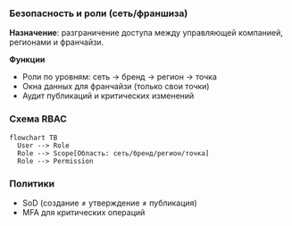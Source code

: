 ### Безопасность и роли (сеть/франшиза)

**Назначение**: разграничение доступа между управляющей компанией, регионами и франчайзи.

**Функции**
- Роли по уровням: сеть → бренд → регион → точка
- Окна данных для франчайзи (только свои точки)
- Аудит публикаций и критических изменений

### Схема RBAC

```mermaid
flowchart TB
  User --> Role
  Role --> Scope[Область: сеть/бренд/регион/точка]
  Role --> Permission
```

### Политики
- SoD (создание ≠ утверждение ≠ публикация)
- MFA для критических операций

